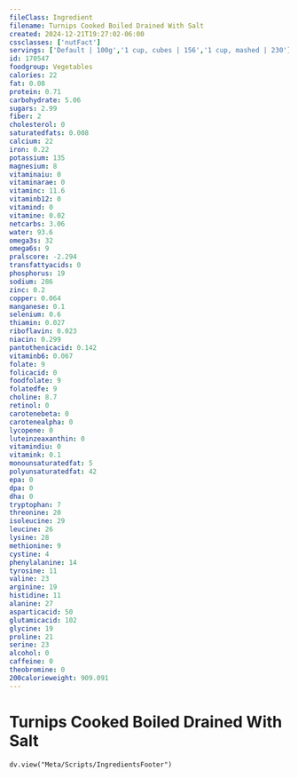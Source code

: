 ```yaml
---
fileClass: Ingredient
filename: Turnips Cooked Boiled Drained With Salt
created: 2024-12-21T19:27:02-06:00
cssclasses: ['nutFact']
servings: ['Default | 100g','1 cup, cubes | 156','1 cup, mashed | 230']
id: 170547
foodgroup: Vegetables
calories: 22
fat: 0.08
protein: 0.71
carbohydrate: 5.06
sugars: 2.99
fiber: 2
cholesterol: 0
saturatedfats: 0.008
calcium: 22
iron: 0.22
potassium: 135
magnesium: 8
vitaminaiu: 0
vitaminarae: 0
vitaminc: 11.6
vitaminb12: 0
vitamind: 0
vitamine: 0.02
netcarbs: 3.06
water: 93.6
omega3s: 32
omega6s: 9
pralscore: -2.294
transfattyacids: 0
phosphorus: 19
sodium: 286
zinc: 0.2
copper: 0.064
manganese: 0.1
selenium: 0.6
thiamin: 0.027
riboflavin: 0.023
niacin: 0.299
pantothenicacid: 0.142
vitaminb6: 0.067
folate: 9
folicacid: 0
foodfolate: 9
folatedfe: 9
choline: 8.7
retinol: 0
carotenebeta: 0
carotenealpha: 0
lycopene: 0
luteinzeaxanthin: 0
vitamindiu: 0
vitamink: 0.1
monounsaturatedfat: 5
polyunsaturatedfat: 42
epa: 0
dpa: 0
dha: 0
tryptophan: 7
threonine: 20
isoleucine: 29
leucine: 26
lysine: 28
methionine: 9
cystine: 4
phenylalanine: 14
tyrosine: 11
valine: 23
arginine: 19
histidine: 11
alanine: 27
asparticacid: 50
glutamicacid: 102
glycine: 19
proline: 21
serine: 23
alcohol: 0
caffeine: 0
theobromine: 0
200calorieweight: 909.091
---
```


# Turnips Cooked Boiled Drained With Salt

```dataviewjs
dv.view("Meta/Scripts/IngredientsFooter")
```